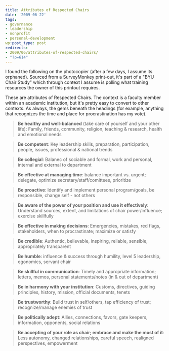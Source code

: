 ```yaml
---
title: Attributes of Respected Chairs
date: '2009-06-22'
tags:
- governance
- leadership
- nonprofit
- personal-development
wp:post_type: post
redirects:
- 2009/06/attributes-of-respected-chairs/
- "?p=614"
---
```


I found the following on the photocopier (after a few days, I assume its orphaned). Sourced from a SurveyMonkey print-out, it's part of a "BYU Chair Study" which through context I assume is polling what training resources the owner of this printout requires.

These are attributes of Respected Chairs. The context is a faculty member within an academic institution, but it's pretty easy to convert to other contexts. As always, the gems beneath the headings (for example, anything that recognizes the time and place for procrastination has my vote).

> **Be healthy and well-balanced** (take care of yourself and your other life): Family, friends, community, religion, teaching & research, health and emotional needs

>

> **Be competent**: Key leadership skills, preparation, participation, people, issues, professional & national trends

>

> **Be collegial**: Balanec of sociable and formal, work and personal, internal and external to department

>

> **Be effective at managing time**: balance important vs. urgent; delegate, optimize secretary/staff/comittees, prioritize

>

> **Be proactive**: Identify and implement personal program/goals, be responsible, change self - not others

>

> **Be aware of the power of your position and use it effectively**: Understand sources, extent, and limitations of chair power/influence; exercise skillfully

>

> **Be effective in making decisions**: Emergencies, mistakes, red flags, stakeholders, when to procrastinate; maximize or satisfy

>

> **Be credible**: Authentic, believable, inspiring, reliable, sensible, appropriately transparent

>

> **Be humble**: influence & success through humility, level 5 leadership, egonomics, servant chair

>

> **Be skillful in communication**: Timely and appropriate information; letters, memos, personal statements/notes (in & out of department)

>

> **Be in harmony with your institution**: Customs, directives, guiding principles, history, mission, official documents, tenets

>

> **Be trustworthy**: Build trust in self/others, tap efficiency of trust; recognize/manage enemies of trust

>

> **Be politically adept**: Allies, connections, favors, gate keepers, information, opponents, social relations

>

> **Be accepting of your role as chair; embrace and make the most of it**: Less autonomy, changed relationships, careful speech, realigned perspectives, empowerment
